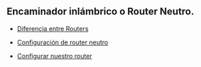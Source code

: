 ## Encaminador inlámbrico o Router Neutro.



* [Diferencia entre Routers](ActividadRQ5.1.md)

* [Configuración de router neutro](ActividadRQ5.2.md)

* [Configurar nuestro router](ActividadRQ5.3.md)

